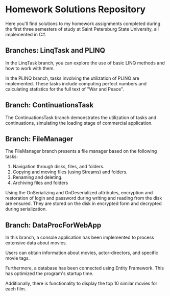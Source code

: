 # Homework Solutions Repository

Here you'll find solutions to my homework assignments completed during the first three semesters of study at Saint Petersburg State University, all implemented in C#.

## Branches: LinqTask and PLINQ 

In the LinqTask branch, you can explore the use of basic LINQ methods and how to work with them.

In the PLINQ branch, tasks involving the utilization of PLINQ are implemented. These tasks include computing perfect numbers and calculating statistics for the full text of "War and Peace".

## Branch: ContinuationsTask
The ContinuationsTask branch demonstrates the utilization of tasks and continuations, simulating the loading stage of commercial application.

## Branch: FileManager
The FileManager branch presents a file manager based on the following tasks:

1) Navigation through disks, files, and folders.
2) Copying and moving files (using Streams) and folders.
3) Renaming and deleting.
4) Archiving files and folders

Using the OnSerializing and OnDeserialized attributes, encryption and restoration of login and password during writing and reading from the disk are ensured.
They are stored on the disk in encrypted form and decrypted during serialization.

## Branch: DataProcForWebApp
In this branch, a console application has been implemented to process extensive data about movies.

Users can obtain information about movies, actor-directors, and specific movie tags.

Furthermore, a database has been connected using Entity Framework. This has optimized the program's startup time.

Additionally, there is functionality to display the top 10 similar movies for each film.
